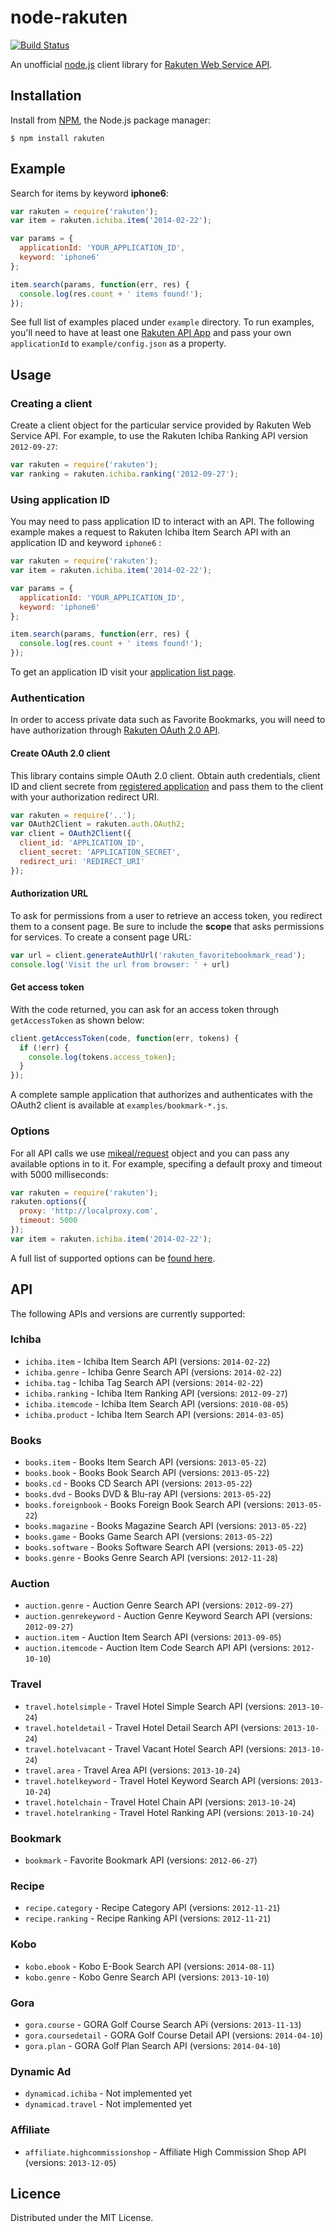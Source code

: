 # node-rakuten

[![Build Status](https://travis-ci.org/tatsuyaoiw/node-rakuten.svg?branch=master)](https://travis-ci.org/tatsuyaoiw/node-rakuten)

An unofficial [node.js][node] client library for [Rakuten Web Service API][rakutenws].

## Installation

Install from [NPM][npm], the Node.js package manager:

```
$ npm install rakuten
```

## Example

Search for items by keyword **iphone6**:

```js
var rakuten = require('rakuten');
var item = rakuten.ichiba.item('2014-02-22');

var params = {
  applicationId: 'YOUR_APPLICATION_ID',
  keyword: 'iphone6'
};

item.search(params, function(err, res) {
  console.log(res.count + ' items found!');
});
```

See full list of examples placed under `example` directory. To run examples, you'll need to have at least one [Rakuten API App][rakutenwsappnew] and pass your own `applicationId` to `example/config.json` as a property.

## Usage

### Creating a client

Create a client object for the particular service provided by Rakuten Web Service API. For example, to use the Rakuten Ichiba Ranking API version `2012-09-27`:

```js
var rakuten = require('rakuten');
var ranking = rakuten.ichiba.ranking('2012-09-27');
```

### Using application ID

You may need to pass application ID to interact with an API. The following example makes a request to Rakuten Ichiba Item Search API with an application ID and keyword `iphone6` :

```js
var rakuten = require('rakuten');
var item = rakuten.ichiba.item('2014-02-22');

var params = {
  applicationId: 'YOUR_APPLICATION_ID',
  keyword: 'iphone6'
};

item.search(params, function(err, res) {
  console.log(res.count + ' items found!');
});
```

To get an application ID visit your [application list page][rakutenwsappid].

### Authentication

In order to access private data such as Favorite Bookmarks, you will need to have authorization through [Rakuten OAuth 2.0 API][rakutenwsauth].

#### Create OAuth 2.0 client

This library contains simple OAuth 2.0 client. Obtain auth credentials, client ID and client secrete from [registered application][rakutenwsappid] and pass them to the client with your authorization redirect URI.

```js
var rakuten = require('..');
var OAuth2Client = rakuten.auth.OAuth2;
var client = OAuth2Client({
  client_id: 'APPLICATION_ID',
  client_secret: 'APPLICATION_SECRET',
  redirect_uri: 'REDIRECT_URI'
});
```

#### Authorization URL

To ask for permissions from a user to retrieve an access token, you redirect them to a consent page. Be sure to include the **scope** that asks permissions for services. To create a consent page URL:
```js
var url = client.generateAuthUrl('rakuten_favoritebookmark_read');
console.log('Visit the url from browser: ' + url)
```

#### Get access token

With the code returned, you can ask for an access token through `getAccessToken` as shown below:

```js
client.getAccessToken(code, function(err, tokens) {
  if (!err) {
    console.log(tokens.access_token);
  }
});
```

A complete sample application that authorizes and authenticates with the OAuth2 client is available at `examples/bookmark-*.js`.

### Options

For all API calls we use [mikeal/request][mikealrequest] object and you can pass any available options in to it. For example, specifing a default proxy and timeout with 5000 milliseconds:

```js
var rakuten = require('rakuten');
rakuten.options({
  proxy: 'http://localproxy.com',
  timeout: 5000
});
var item = rakuten.ichiba.item('2014-02-22');
```

A full list of supported options can be [found here][mikealrequestopts].

## API

The following APIs and versions are currently supported:

### Ichiba

- `ichiba.item` - Ichiba Item Search API (versions: `2014-02-22`)
- `ichiba.genre` - Ichiba Genre Search API (versions: `2014-02-22`)
- `ichiba.tag` - Ichiba Tag Search API (versions: `2014-02-22`)
- `ichiba.ranking` - Ichiba Item Ranking API (versions: `2012-09-27`)
- `ichiba.itemcode` - Ichiba Item Search API (versions: `2010-08-05`)
- `ichiba.product` - Ichiba Item Search API (versions: `2014-03-05`)

### Books

- `books.item` - Books Item Search API (versions: `2013-05-22`)
- `books.book` - Books Book Search API (versions: `2013-05-22`)
- `books.cd` - Books CD Search API (versions: `2013-05-22`)
- `books.dvd` - Books DVD & Blu-ray API (versions: `2013-05-22`)
- `books.foreignbook` - Books Foreign Book Search API (versions: `2013-05-22`)
- `books.magazine` - Books Magazine Search API (versions: `2013-05-22`)
- `books.game` - Books Game Search API (versions: `2013-05-22`)
- `books.software` - Books Software Search API (versions: `2013-05-22`)
- `books.genre` - Books Genre Search API (versions: `2012-11-28`)

### Auction

- `auction.genre` - Auction Genre Search API (versions: `2012-09-27`)
- `auction.genrekeyword` - Auction Genre Keyword Search API (versions: `2012-09-27`)
- `auction.item` - Auction Item Search API (versions: `2013-09-05`)
- `auction.itemcode` - Auction Item Code Search API API (versions: `2012-10-10`)

### Travel

- `travel.hotelsimple` - Travel Hotel Simple Search API (versions: `2013-10-24`)
- `travel.hoteldetail` - Travel Hotel Detail Search API (versions: `2013-10-24`)
- `travel.hotelvacant` - Travel Vacant Hotel Search API (versions: `2013-10-24`)
- `travel.area` - Travel Area API (versions: `2013-10-24`)
- `travel.hotelkeyword` - Travel Hotel Keyword Search API (versions: `2013-10-24`)
- `travel.hotelchain` - Travel Hotel Chain API (versions: `2013-10-24`)
- `travel.hotelranking` - Travel Hotel Ranking API (versions: `2013-10-24`)

### Bookmark

- `bookmark` - Favorite Bookmark API (versions: `2012-06-27`)

### Recipe

- `recipe.category` - Recipe Category API (versions: `2012-11-21`)
- `recipe.ranking` - Recipe Ranking API (versions: `2012-11-21`)

### Kobo

- `kobo.ebook` - Kobo E-Book Search API (versions: `2014-08-11`)
- `kobo.genre` - Kobo Genre Search API (versions: `2013-10-10`)


### Gora

- `gora.course` - GORA Golf Course Search APi (versions: `2013-11-13`)
- `gora.coursedetail` - GORA Golf Course Detail API (versions: `2014-04-10`)
- `gora.plan` - GORA Golf Plan Search API (versions: `2014-04-10`)

### Dynamic Ad

- `dynamicad.ichiba` - Not implemented yet
- `dynamicad.travel` - Not implemented yet

### Affiliate

- `affiliate.highcommissionshop` - Affiliate High Commission Shop API (versions: `2013-12-05`)

## Licence

Distributed under the MIT License.

[node]: http://nodejs.org/
[npm]: https://www.npmjs.org/
[rakutenws]: http://webservice.rakuten.co.jp/
[rakutenwsappnew]: https://webservice.rakuten.co.jp/app/create
[rakutenwsappid]: https://webservice.rakuten.co.jp/app/list
[rakutenwsauth]: https://webservice.rakuten.co.jp/document/oauth
[mikealrequest]: https://github.com/mikeal/request
[mikealrequestopts]: https://github.com/mikeal/request#requestoptions-callback